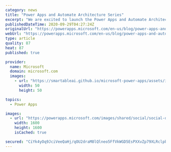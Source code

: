 ```yaml
---
category: news
title: "Power Apps and Automate Architecture Series"
excerpt: "We are excited to launch the Power Apps and Automate Architecture Series content, presented by Power CAT, which will prepare you for upcoming complex projects involving our app and automation platform. This series of videos will cover L300-400 content and will provide your architects and developers with"
publishedDateTime: 2020-09-29T04:27:24Z
originalUrl: "https://powerapps.microsoft.com/en-us/blog/power-apps-and-automate-architecture-series/"
webUrl: "https://powerapps.microsoft.com/en-us/blog/power-apps-and-automate-architecture-series/"
type: article
quality: 87
heat: 87
published: true

provider:
  name: Microsoft
  domain: microsoft.com
  images:
    - url: "https://smartableai.github.io/microsoft-power-apps/assets/images/organizations/microsoft.com-50x50.jpg"
      width: 50
      height: 50

topics:
  - Power Apps

images:
  - url: "https://powerapps.microsoft.com/images/shared/social/social-default-image.png"
    width: 1600
    height: 1600
    isCached: true

secured: "CiYk4yOq9JciVeeQaHj/qOU2draM8lQlneo5FfVkWGD5EsPXXvZp79XLRclpb80dZ8ZoSwYVlV6aziaKJLJcR4Y8+oWeAqx0L8xbnlwOwoJmjiNs8fpCyIw6K/PYladNADsZYIxQda7e906P/bHa/fPjOR/55Pqy9I6sXf66brxAh0o93/oVenhhcp8b7UIpEH95g4ivK95JRQKcQCiSjW1VPE4IUxBYKPBCUExGb/Kv/MAY83uGCHVcojG5z9ZR93HbdlmG81X8WOKvirXTiwcGcMls98966JEg/glIycARF7dNFajzcC6xGWgdSWZA+hrMedWIfkLuVFtV06nCrnAMfEN4x1LlpF1nd/wLTSo=;/7n0CL4SuDVZe+bpiuz83A=="
---
```


